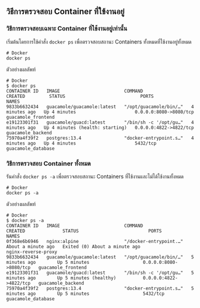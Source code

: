 ## วิธีการตรวจสอบ Container ที่ใช้งานอยู่

### วิธีการตรวจสอบเฉพาะ Container ที่ใช้งานอยู่เท่านั้น
เริ่มต้นโดยการใช้คำสั่ง `docker ps` เพื่อตรวจสอบสถานะ Containers ทั้งหมดที่ใช้งานอยู่ทั้งหมด
```
# Docker
docker ps
```
ตัวอย่างผลลัพท์
```
# Docker
$ docker ps
CONTAINER ID   IMAGE                        COMMAND                  CREATED         STATUS                            PORTS                    NAMES
9833b6632434   guacamole/guacamole:latest   "/opt/guacamole/bin/…"   4 minutes ago   Up 4 minutes                      0.0.0.0:8080->8080/tcp   guacamole_frontend
e19123301f31   guacamole/guacd:latest       "/bin/sh -c '/opt/gu…"   4 minutes ago   Up 4 minutes (health: starting)   0.0.0.0:4822->4822/tcp   guacamole_backend
75970a4f39f2   postgres:13.4                "docker-entrypoint.s…"   4 minutes ago   Up 4 minutes                      5432/tcp                 guacamole_database
```

### วิธีการตรวจสอบ Container ทั้งหมด
รันคำสั่ง `docker ps -a` เพื่อตรวจสอบสถานะ Containers ที่ใช้งานและไม่ได้ใช้งานทั้งหมด
```
# Docker
docker ps -a
```
ตัวอย่างผลลัพท์
```
# Docker
$ docker ps -a
CONTAINER ID   IMAGE                        COMMAND                  CREATED              STATUS                          PORTS                    NAMES
0f368e6b6946   nginx:alpine                 "/docker-entrypoint.…"   About a minute ago   Exited (0) About a minute ago                            nginx-reverse-proxy
9833b6632434   guacamole/guacamole:latest   "/opt/guacamole/bin/…"   5 minutes ago        Up 5 minutes                    0.0.0.0:8080->8080/tcp   guacamole_frontend
e19123301f31   guacamole/guacd:latest       "/bin/sh -c '/opt/gu…"   5 minutes ago        Up 5 minutes (healthy)          0.0.0.0:4822->4822/tcp   guacamole_backend
75970a4f39f2   postgres:13.4                "docker-entrypoint.s…"   5 minutes ago        Up 5 minutes                    5432/tcp                 guacamole_database
```